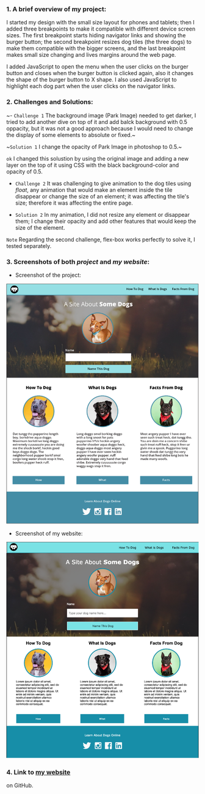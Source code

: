 ### 1. A brief overview of my project:

I started my design with the small size layout for phones and tablets; then I added three breakpoints to make it compatible with different device screen sizes. The first breakpoint starts hiding navigator links and showing the burger button; the second breakpoint resizes dog tiles (the three dogs) to make them compatible with the bigger screens, and the last breakpoint makes small size changing and lives margins around the web page.

I added JavaScript to open the menu when the user clicks on the burger button and closes when the burger button is clicked again, also it changes the shape of the burger button to X shape. I also used JavaScript to highlight each dog part when the user clicks on the navigator links.

### 2. Challenges and Solutions:

~- `Challenge 1` The background image (Park Image) needed to get darker, I tried to add another dive on top of it and add balck background with 0.5 oppacity, but it was not a good approach because I would need to change the display of some elements to absolute or fixed.~

~`Solution 1` I change the opacity of Park Image in photoshop to 0.5.~

`ok` I changed this solustion by using the original image and adding a new layer on the top of it using CSS with the black background-color and opacity of 0.5.

- `Challenge 2`  It was challenging to give animation to the dog tiles using *float*, any animation that would make an element inside the tile disappear or change the size of an element; it was affecting the tile's size; therefore it was affecting the entire page.

- `Solution 2`  In my animation, I did not resize any element or disappear them; I change their opacity and add other features that would keep the size of the element.

`Note` Regarding the second challenge, flex-box works perfectly to solve it, I tested separately.

### 3. Screenshots of both *project* and *my website*:

- Screenshot of the project:

![Image of the project](https://github.com/hndfaw/dog-party/blob/master/images/project.jpg)

- Screenshot of my website:

![Image of my website](https://github.com/hndfaw/dog-party/blob/master/images/my_website.jpg)

### 4. Link to [my website](https://github.com/hndfaw/dog-party/blob/master/images/my_website.jpg)
 on GitHub.
